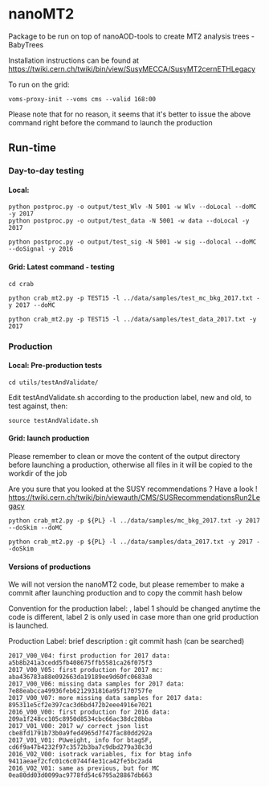 # nanoMT2
Package to be run on top of nanoAOD-tools to create MT2 analysis trees - BabyTrees

Installation instructions can be found at
https://twiki.cern.ch/twiki/bin/view/SusyMECCA/SusyMT2cernETHLegacy

To run on the grid:
```
voms-proxy-init --voms cms --valid 168:00
```
Please note that for no reason, it seems that it's better to issue the above command right before 
the command to launch the production

## Run-time

### Day-to-day testing

#### Local: 
```
python postproc.py -o output/test_Wlv -N 5001 -w Wlv --doLocal --doMC -y 2017
python postproc.py -o output/test_data -N 5001 -w data --doLocal -y 2017

python postproc.py -o output/test_sig -N 5001 -w sig --dolocal --doMC --doSignal -y 2016 

```
#### Grid: Latest command - testing
```
cd crab

python crab_mt2.py -p TEST15 -l ../data/samples/test_mc_bkg_2017.txt -y 2017 --doMC

python crab_mt2.py -p TEST15 -l ../data/samples/test_data_2017.txt -y 2017
```

### Production

#### Local: Pre-production tests

```
cd utils/testAndValidate/
```
Edit testAndValidate.sh according to the production label, new and old, to test against, then:
```
source testAndValidate.sh
```

#### Grid: launch production
Please remember to clean or move the content of the output directory before launching a production, otherwise all files in it will be copied to the workdir of the job

Are you sure that you looked at the SUSY recommendations ? Have a look !
https://twiki.cern.ch/twiki/bin/viewauth/CMS/SUSRecommendationsRun2Legacy 

```
python crab_mt2.py -p ${PL} -l ../data/samples/mc_bkg_2017.txt -y 2017 --doSkim --doMC 

python crab_mt2.py -p ${PL} -l ../data/samples/data_2017.txt -y 2017 --doSkim
```

#### Versions of productions
We will not version the nanoMT2 code, but please remember to make a commit after launching production and to copy the commit hash below

Convention for the production label: <year>_<label1>_<label2>, label 1 should be changed anytime the code is different, label 2 is only used in case more than one grid production is launched.

Production Label: brief description : git commit hash (can be searched)
```
2017_V00_V04: first production for 2017 data:		 a5b8b241a3cedd5fb408675ffb5581ca26f075f3
2017_V00_V05: first production for 2017 mc: 		 aba436783a88e092663da19189ee9d60fc0683a8
2017_V00_V06: missing data samples for 2017 data:        7e88eabcca49936feb6212931816a95f170757fe
2017_V00_V07: more missing data samples for 2017 data:   895311e5cf2e397cac3d6bd472b2eee4916e7021
2016_V00_V00: first production for 2016 data:            209a1f248cc105c8950d8534cbc66ac38dc28bba
2017_V01_V00: 2017 w/ correct json list                  cbe8fd1791b73b0a9fed4965d7f47fac80dd292a
2017_V01_V01: PUweight, info for btagSF,		 cd6f9a47b4232f97c3572b3ba7c9dbd279a38c3d
2016_V02_V00: isotrack variables, fix for btag info	 9411aeaef2cfc01c6c0744f4e31ca42fe5bc2ad4
2016_V02_V01: same as previous, but for MC               0ea80dd03d0099ac9778fd54c6795a28867db663
```


